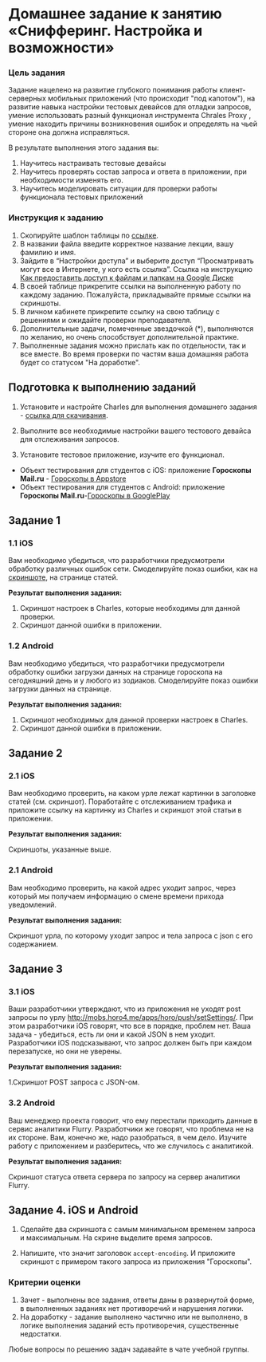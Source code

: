 # Домашнее задание к занятию «Снифферинг. Настройка и возможности»

### Цель задания

Задание нацелено на развитие глубокого понимания работы клиент-серверных  мобильных приложений (что происходит "под капотом"), на развитие навыка настройки тестовых девайсов для отладки запросов, умение использовать разный функционал инструмента Chrales Proxy , умение находить причины возникновения ошибок и определять на чьей стороне она должна исправляться.

В результате выполнения этого задания вы:

1. Научитесь настраивать тестовые девайсы
2. Научитесь проверять состав запроса и ответа в приложении, при необходимости изменять его.
3. Научитесь моделировать ситуации для проверки работы функционала тестовых приложений


### Инструкция к заданию

1. Скопируйте шаблон таблицы по [ссылке](https://u.netology.ru/backend/uploads/lms/content_assets/file/6200/%D0%A8%D0%B0%D0%B1%D0%BB%D0%BE%D0%BD__MQA_1.5_%D0%A1%D0%BD%D0%B8%D1%84%D1%84%D0%B5%D1%80%D0%B8%D0%BD%D0%B3._%D0%9D%D0%B0%D1%81%D1%82%D1%80%D0%BE%D0%B9%D0%BA%D0%B0_%D0%B8_%D0%B2%D0%BE%D0%B7%D0%BC%D0%BE%D0%B6%D0%BD%D0%BE%D1%81%D1%82%D0%B8_.xlsx).
2. В названии файла введите корректное название лекции, вашу фамилию и имя.
3. Зайдите в “Настройки доступа” и выберите доступ “Просматривать могут все в Интернете, у кого есть ссылка”. Ссылка на инструкцию [Как предоставить доступ к файлам и папкам на Google Диске](https://support.google.com/docs/answer/2494822?hl=ru&co=GENIE.Platform%3DDesktop)
5. В своей таблице прикрепите ссылки на выполненную работу по каждому заданию. Пожалуйста, прикладывайте прямые ссылки на скриншоты.
6. В личном кабинете прикрепите ссылку на свою таблицу с решениями и ожидайте проверки преподавателя.
7. Дополнительные задачи, помеченные звездочкой (*), выполняются по желанию, но очень способствует дополнительной практике.
8. Выполненные задания можно прислать как по отдельности, так и все вместе. Во время проверки по частям ваша домашняя работа будет со статусом "На доработке".


## Подготовка к выполнению заданий

1. Установите и настройте Charles для выполнения домашнего задания - [ссылка для скачивания](https://www.charlesproxy.com/).   
   
2. Выполните все необходимые настройки вашего тестового девайса для отслеживания запросов.

3. Установите тестовое приложение, изучите его функционал.   

- Объект тестирования для студентов с iOS: приложение **Гороскопы Mail.ru** - [Гороскопы в Appstore](https://apps.apple.com/ru/app/%D1%82%D0%BE%D1%87%D0%BD%D1%8B%D0%B9-%D0%B3%D0%BE%D1%80%D0%BE%D1%81%D0%BA%D0%BE%D0%BF-%D0%BD%D0%B0-%D0%BA%D0%B0%D0%B6%D0%B4%D1%8B%D0%B9-%D0%B4%D0%B5%D0%BD%D1%8C/id840135049)
- Объект тестирования для студентов с Android: приложение **Гороскопы Mail.ru**-[Гороскопы в GooglePlay](https://play.google.com/store/apps/details?id=ru.mail.horo.android)


## Задание 1 

### 1.1 iOS

Вам необходимо убедиться, что разработчики предусмотрели обработку различных ошибок сети.
Смоделируйте показ ошибки, как на [скриншоте](https://github.com/netology-code/mqa-homeworks/blob/mqa-video/1.5%20Sniffer/%D0%A1%D0%BA%D1%80%D0%B8%D0%BD%20%D0%B4%D0%BB%D1%8F%20%D0%A1%D0%BD%D0%B8%D1%84%D1%84%D0%B5%D1%80%D0%B8%D0%BD%D0%B3%D0%B0.png), на странице статей.

**Результат выполнения задания:**

1. Скриншот настроек в Charles, которые необходимы для данной проверки.
2. Скриншот данной ошибки в приложении.

### 1.2 Android

Вам необходимо убедиться, что разработчики предусмотрели обработку ошибки загрузки данных на странице гороскопа на сегодняшний день и у любого из зодиаков.
Смоделируйте показ ошибки загрузки данных на странице.

**Результат выполнения задания:**

1. Скриншот необходимых для данной проверки настроек в Charles.
2. Скриншот данной ошибки в приложении.


## Задание 2

### 2.1 iOS

Вам необходимо проверить, на каком урле лежат картинки в заголовке статей (см. скриншот). Поработайте с отслеживанием трафика и приложите ссылку на картинку из Charles и скриншот этой статьи в приложении.

**Результат выполнения задания:**

Скриншоты, указанные выше.

### 2.1 Android

Вам необходимо проверить, на какой адрес уходит запрос, через который мы получаем информацию о смене времени прихода уведомлений.

**Результат выполнения задания:**

Скриншот урла, по которому уходит запрос и тела запроса c json с его содержанием.

## Задание 3

### 3.1 iOS

Ваши разработчики утверждают, что из приложения не уходят post запросы по урлу http://mobs.horo4.me/apps/horo/push/setSettings/. При этом разработчики iOS говорят, что все в порядке, проблем нет. Ваша задача - убедиться, есть ли они и какой JSON в нем уходит.
Разработчики iOS подсказывают, что запрос должен быть при каждом перезапуске, но они не уверены.

**Результат выполнения задания:**

1.Скриншот POST запроса с JSON-ом.


### З.2 Android

Ваш менеджер проекта говорит, что ему перестали приходить данные в сервис аналитики Flurry. Разработчики же говорят, что проблема не на их стороне. Вам, конечно же, надо разобраться, в чем дело. Изучите работу с приложением и разберитесь, что же случилось с аналитикой. 
 
**Результат выполнения задания:**

Скриншот статуса ответа сервера по запросу на сервер аналитики Flurry.

## Задание 4. iOS и Android

1. Сделайте два скриншота с самым минимальном временем запроса и максимальным. На скрине выделите время запросов.

2. Напишите, что значит заголовок `accept-encoding`. И приложите скриншот с примером такого запроса из приложения "Гороскопы".


### Критерии оценки

1. Зачет - выполнены все задания, ответы даны в развернутой форме, в выполненных заданиях нет противоречий и нарушения логики.
2. На доработку - задание выполнено частично или не выполнено, в логике выполнения заданий есть противоречия, существенные недостатки.


Любые вопросы по решению задач задавайте в чате учебной группы.

